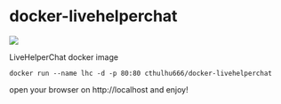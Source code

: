 docker-livehelperchat
=====================

[![](https://images.microbadger.com/badges/image/cthulhu666/docker-livehelperchat.svg)](https://microbadger.com/images/cthulhu666/docker-livehelperchat "Get your own image badge on microbadger.com")

LiveHelperChat docker image 

    docker run --name lhc -d -p 80:80 cthulhu666/docker-livehelperchat
    
open your browser on http://localhost and enjoy!
